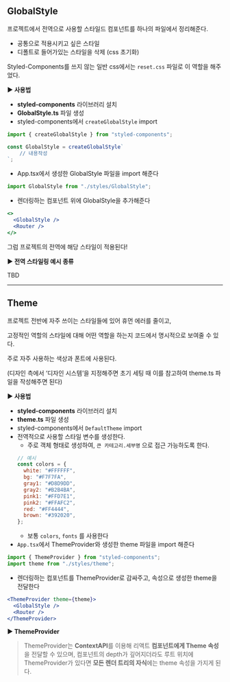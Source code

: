 ## GlobalStyle

프로젝트에서 전역으로 사용할 스타일드 컴포넌트를 하나의 파일에서 정리해준다.

- 공통으로 적용시키고 싶은 스타일
- 디폴트로 들어가있는 스타일을 삭제 (css 초기화)

Styled-Components를 쓰지 않는 일반 css에서는 `reset.css` 파일로 이 역할을 해주었다.

**▶️ 사용법**

- **styled-components** 라이브러리 설치
- **GlobalStyle.ts** 파일 생성
- styled-components에서 `createGlobalStyle` import

```jsx
import { createGlobalStyle } from "styled-components";

const GlobalStyle = createGlobalStyle`
	// 내용작성
`;
```

- App.tsx에서 생성한 GlobalStyle 파일을 import 해준다

```jsx
import GlobalStyle from "./styles/GlobalStyle";
```

- 렌더링하는 컴포넌트 위에 GlobalStyle을 추가해준다

```jsx
<>
  <GlobalStyle />
  <Router />
</>
```

그럼 프로젝트의 전역에 해당 스타일이 적용된다!

**▶️ 전역 스타일링 예시 종류**

TBD

---

## Theme

프로젝트 전반에 자주 쓰이는 스타일들에 있어 휴먼 에러를 줄이고,

고정적인 역할의 스타일에 대해 어떤 역할을 하는지 코드에서 명시적으로 보여줄 수 있다.

주로 자주 사용하는 색상과 폰트에 사용된다.

(디자인 측에서 ‘디자인 시스템’을 지정해주면 초기 세팅 때 이를 참고하여 theme.ts 파일을 작성해주면 된다)

**▶️ 사용법**

- **styled-components** 라이브러리 설치
- **theme.ts** 파일 생성
- styled-components에서 `DefaultTheme` import
- 전역적으로 사용할 스타일 변수를 생성한다.
  - 주로 객체 형태로 생성하여, `큰 카테고리.세부명` 으로 접근 가능하도록 한다.
  ```jsx
  // 예시
  const colors = {
    white: "#FFFFFF",
    bg: "#F7F7FA",
    gray1: "#D8D9DD",
    gray2: "#B2B4BA",
    pink1: "#FFD7E1",
    pink2: "#FFAFC2",
    red: "#FF4444",
    brown: "#392020",
  };
  ```
  - 보통 `colors`, `fonts` 를 사용한다
- `App.tsx`에서 ThemeProvider와 생성한 theme 파일을 import 해준다

```jsx
import { ThemeProvider } from "styled-components";
import theme from "./styles/theme";
```

- 렌더링하는 컴포넌트를 ThemeProvider로 감싸주고, 속성으로 생성한 theme을 전달한다

```jsx
<ThemeProvider theme={theme}>
  <GlobalStyle />
  <Router />
</ThemeProvider>
```

**▶️ ThemeProvider**

> ThemeProvider는 **ContextAPI**를 이용해 리액트 **컴포넌트에게 Theme 속성**을 전달할 수 있으며, 컴포넌트의 depth가 깊어지더라도 루트 위치에 ThemeProvider가 있다면 **모든 렌더 트리의 자식**에는 theme 속성을 가지게 된다.

